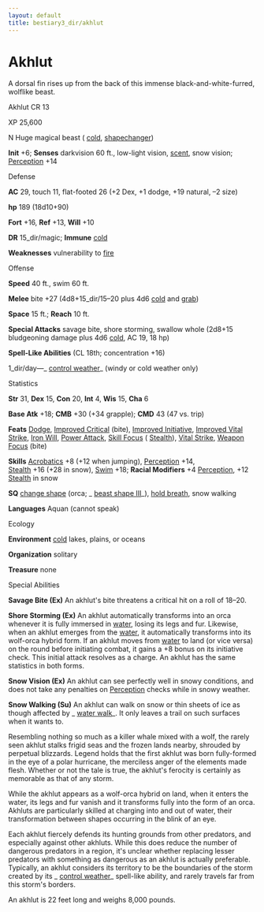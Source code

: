 ```yaml
---
layout: default
title: bestiary3_dir/akhlut
---
```

# Akhlut

A dorsal fin rises up from the back of this immense black-and-white-furred, wolflike beast.

Akhlut CR 13

XP 25,600

N Huge magical beast ( [cold](monsters_dir/creatureTypes#_cold-subtype), [shapechanger](monsters_dir/creatureTypes#_shapechanger-subtype))

**Init** +6; **Senses** darkvision 60 ft., low-light vision, [scent](monsters_dir/universalMonsterRules#_scent), snow vision; [Perception](skills_dir/perception#_perception) +14

Defense

**AC** 29, touch 11, flat-footed 26 (+2 Dex, +1 dodge, +19 natural, –2 size)

**hp** 189 (18d10+90)

**Fort** +16, **Ref** +13, **Will** +10

**DR** 15_dir/magic; **Immune** [cold](monsters_dir/creatureTypes#_cold-subtype)

**Weaknesses** vulnerability to [fire](monsters_dir/creatureTypes#_fire-subtype)

Offense

**Speed** 40 ft., swim 60 ft.

**Melee** bite +27 (4d8+15_dir/15–20 plus 4d6 [cold](monsters_dir/creatureTypes#_cold-subtype) and [grab](monsters_dir/universalMonsterRules#_grab))

**Space** 15 ft.; **Reach** 10 ft.

**Special Attacks** savage bite, shore storming, swallow whole (2d8+15 bludgeoning damage plus 4d6 [cold](monsters_dir/creatureTypes#_cold-subtype), AC 19, 18 hp)

**Spell-Like Abilities** (CL 18th; concentration +16)

1_dir/day—_ [control weather](spells_dir/controlWeather#_control-weather)_ (windy or cold weather only)

Statistics

**Str** 31, **Dex** 15, **Con** 20, **Int** 4, **Wis** 15, **Cha** 6

**Base Atk** +18; **CMB** +30 (+34 grapple); **CMD** 43 (47 vs. trip)

**Feats** [Dodge](feats#_dodge), [Improved Critical](feats#_improved-critical) (bite), [Improved Initiative](feats#_improved-initiative), [Improved Vital Strike](feats#_improved-vital-strike), [Iron Will](feats#_iron-will), [Power Attack](feats#_power-attack), [Skill Focus](feats#_skill-focus) ( [Stealth](skills_dir/stealth#_stealth)), [Vital Strike](feats#_vital-strike), [Weapon Focus](feats#_weapon-focus) (bite)

**Skills** [Acrobatics](skills_dir/acrobatics#_acrobatics) +8 (+12 when jumping), [Perception](skills_dir/perception#_perception) +14,   
 [Stealth](skills_dir/stealth#_stealth) +16 (+28 in snow), [Swim](skills_dir/swim#_swim) +18; **Racial Modifiers** +4 [Perception](skills_dir/perception#_perception), +12 [Stealth](skills_dir/stealth#_stealth) in snow

**SQ** [change shape](monsters_dir/universalMonsterRules#_change-shape) (orca; _ [beast shape III](spells_dir/beastShape#_beast-shape-iii)_), [hold breath](monsters_dir/universalMonsterRules#_hold-breath), snow walking

**Languages** Aquan (cannot speak)

Ecology

**Environment** [cold](monsters_dir/creatureTypes#_cold-subtype) lakes, plains, or oceans

**Organization** solitary

**Treasure** none

Special Abilities

**Savage Bite (Ex)** An akhlut's bite threatens a critical hit on a roll of 18–20.

**Shore Storming (Ex)** An akhlut automatically transforms into an orca whenever it is fully immersed in [water](monsters_dir/creatureTypes#_water-subtype), losing its legs and fur. Likewise, when an akhlut emerges from the [water](monsters_dir/creatureTypes#_water-subtype), it automatically transforms into its wolf-orca hybrid form. If an akhlut moves from [water](monsters_dir/creatureTypes#_water-subtype) to land (or vice versa) on the round before initiating combat, it gains a +8 bonus on its initiative check. This initial attack resolves as a charge. An akhlut has the same statistics in both forms.

**Snow Vision (Ex)** An akhlut can see perfectly well in snowy conditions, and does not take any penalties on [Perception](skills_dir/perception#_perception) checks while in snowy weather.

**Snow Walking (Su)** An akhlut can walk on snow or thin sheets of ice as though affected by _ [water walk](spells_dir/waterWalk#_water-walk)_. It only leaves a trail on such surfaces when it wants to.

Resembling nothing so much as a killer whale mixed with a wolf, the rarely seen akhlut stalks frigid seas and the frozen lands nearby, shrouded by perpetual blizzards. Legend holds that the first akhlut was born fully-formed in the eye of a polar hurricane, the merciless anger of the elements made flesh. Whether or not the tale is true, the akhlut's ferocity is certainly as memorable as that of any storm.

While the akhlut appears as a wolf-orca hybrid on land, when it enters the water, its legs and fur vanish and it transforms fully into the form of an orca. Akhluts are particularly skilled at charging into and out of water, their transformation between shapes occurring in the blink of an eye.

Each akhlut fiercely defends its hunting grounds from other predators, and especially against other akhluts. While this does reduce the number of dangerous predators in a region, it's unclear whether replacing lesser predators with something as dangerous as an akhlut is actually preferable. Typically, an akhlut considers its territory to be the boundaries of the storm created by its _ [control weather](spells_dir/controlWeather#_control-weather)_ spell-like ability, and rarely travels far from this storm's borders.

An akhlut is 22 feet long and weighs 8,000 pounds.

